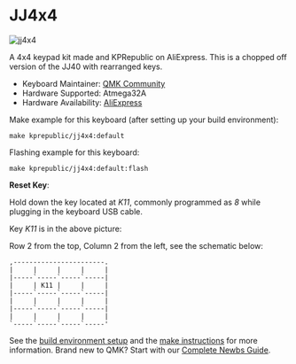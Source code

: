 # JJ4x4

![jj4x4](https://cdn.shopify.com/s/files/1/2711/4238/products/JJ4x4case-1_1024x1024.jpg?v=1532325339)

A 4x4 keypad kit made and KPRepublic on AliExpress. This is a chopped off version of the JJ40 with rearranged keys.

* Keyboard Maintainer: [QMK Community](https://github.com/qmk)
* Hardware Supported: Atmega32A
* Hardware Availability: [AliExpress](https://www.aliexpress.com/item/jj4x4-jj4X4-16-keys-Custom-Mechanical-Keyboard-PCB-programmed-numpad-layouts-bface-firmware-with-rgb-bottom/32901955446.html)

Make example for this keyboard (after setting up your build environment):

    make kprepublic/jj4x4:default

Flashing example for this keyboard:

    make kprepublic/jj4x4:default:flash

**Reset Key**:

Hold down the key located at *K11*, commonly programmed as *8* while plugging in the keyboard USB cable.

Key *K11* is in the above picture:

Row 2 from the top, Column 2 from the left, see the schematic below:

```
,-----------------------.
|     |     |     |     |
|-----`-----`-----`-----|
|     | K11 |     |     |
|-----`-----`-----`-----|
|     |     |     |     |
|-----`-----`-----`-----|
|     |     |     |     |
`-----`-----`-----`-----'
```

See the [build environment setup](https://docs.qmk.fm/#/getting_started_build_tools) and the [make instructions](https://docs.qmk.fm/#/getting_started_make_guide) for more information. Brand new to QMK? Start with our [Complete Newbs Guide](https://docs.qmk.fm/#/newbs).
